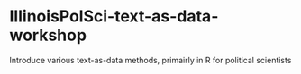# IllinoisPolSci-text-as-data-workshop

Introduce various text-as-data methods, primairly in R for political scientists 
